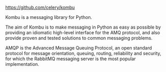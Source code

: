 https://github.com/celery/kombu

Kombu is a messaging library for Python.

The aim of Kombu is to make messaging in Python as easy as possible by providing an idiomatic high-level interface for the AMQ protocol, and also provide proven and tested solutions to common messaging problems.

AMQP is the Advanced Message Queuing Protocol, an open standard protocol for message orientation, queuing, routing, reliability and security, for which the RabbitMQ messaging server is the most popular implementation.
